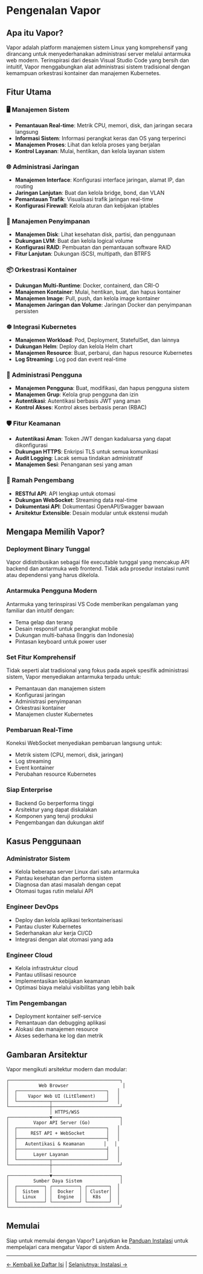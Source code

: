 # Pengenalan Vapor

## Apa itu Vapor?

Vapor adalah platform manajemen sistem Linux yang komprehensif yang dirancang untuk menyederhanakan administrasi server melalui antarmuka web modern. Terinspirasi dari desain Visual Studio Code yang bersih dan intuitif, Vapor menggabungkan alat administrasi sistem tradisional dengan kemampuan orkestrasi kontainer dan manajemen Kubernetes.

## Fitur Utama

### 🖥️ Manajemen Sistem
- **Pemantauan Real-time**: Metrik CPU, memori, disk, dan jaringan secara langsung
- **Informasi Sistem**: Informasi perangkat keras dan OS yang terperinci
- **Manajemen Proses**: Lihat dan kelola proses yang berjalan
- **Kontrol Layanan**: Mulai, hentikan, dan kelola layanan sistem

### 🌐 Administrasi Jaringan
- **Manajemen Interface**: Konfigurasi interface jaringan, alamat IP, dan routing
- **Jaringan Lanjutan**: Buat dan kelola bridge, bond, dan VLAN
- **Pemantauan Trafik**: Visualisasi trafik jaringan real-time
- **Konfigurasi Firewall**: Kelola aturan dan kebijakan iptables

### 💾 Manajemen Penyimpanan
- **Manajemen Disk**: Lihat kesehatan disk, partisi, dan penggunaan
- **Dukungan LVM**: Buat dan kelola logical volume
- **Konfigurasi RAID**: Pembuatan dan pemantauan software RAID
- **Fitur Lanjutan**: Dukungan iSCSI, multipath, dan BTRFS

### 📦 Orkestrasi Kontainer
- **Dukungan Multi-Runtime**: Docker, containerd, dan CRI-O
- **Manajemen Kontainer**: Mulai, hentikan, buat, dan hapus kontainer
- **Manajemen Image**: Pull, push, dan kelola image kontainer
- **Manajemen Jaringan dan Volume**: Jaringan Docker dan penyimpanan persisten

### ☸️ Integrasi Kubernetes
- **Manajemen Workload**: Pod, Deployment, StatefulSet, dan lainnya
- **Dukungan Helm**: Deploy dan kelola Helm chart
- **Manajemen Resource**: Buat, perbarui, dan hapus resource Kubernetes
- **Log Streaming**: Log pod dan event real-time

### 👥 Administrasi Pengguna
- **Manajemen Pengguna**: Buat, modifikasi, dan hapus pengguna sistem
- **Manajemen Grup**: Kelola grup pengguna dan izin
- **Autentikasi**: Autentikasi berbasis JWT yang aman
- **Kontrol Akses**: Kontrol akses berbasis peran (RBAC)

### 🛡️ Fitur Keamanan
- **Autentikasi Aman**: Token JWT dengan kadaluarsa yang dapat dikonfigurasi
- **Dukungan HTTPS**: Enkripsi TLS untuk semua komunikasi
- **Audit Logging**: Lacak semua tindakan administratif
- **Manajemen Sesi**: Penanganan sesi yang aman

### 🔧 Ramah Pengembang
- **RESTful API**: API lengkap untuk otomasi
- **Dukungan WebSocket**: Streaming data real-time
- **Dokumentasi API**: Dokumentasi OpenAPI/Swagger bawaan
- **Arsitektur Extensible**: Desain modular untuk ekstensi mudah

## Mengapa Memilih Vapor?

### Deployment Binary Tunggal
Vapor didistribusikan sebagai file executable tunggal yang mencakup API backend dan antarmuka web frontend. Tidak ada prosedur instalasi rumit atau dependensi yang harus dikelola.

### Antarmuka Pengguna Modern
Antarmuka yang terinspirasi VS Code memberikan pengalaman yang familiar dan intuitif dengan:
- Tema gelap dan terang
- Desain responsif untuk perangkat mobile
- Dukungan multi-bahasa (Inggris dan Indonesia)
- Pintasan keyboard untuk power user

### Set Fitur Komprehensif
Tidak seperti alat tradisional yang fokus pada aspek spesifik administrasi sistem, Vapor menyediakan antarmuka terpadu untuk:
- Pemantauan dan manajemen sistem
- Konfigurasi jaringan
- Administrasi penyimpanan
- Orkestrasi kontainer
- Manajemen cluster Kubernetes

### Pembaruan Real-Time
Koneksi WebSocket menyediakan pembaruan langsung untuk:
- Metrik sistem (CPU, memori, disk, jaringan)
- Log streaming
- Event kontainer
- Perubahan resource Kubernetes

### Siap Enterprise
- Backend Go berperforma tinggi
- Arsitektur yang dapat diskalakan
- Komponen yang teruji produksi
- Pengembangan dan dukungan aktif

## Kasus Penggunaan

### Administrator Sistem
- Kelola beberapa server Linux dari satu antarmuka
- Pantau kesehatan dan performa sistem
- Diagnosa dan atasi masalah dengan cepat
- Otomasi tugas rutin melalui API

### Engineer DevOps
- Deploy dan kelola aplikasi terkontainerisasi
- Pantau cluster Kubernetes
- Sederhanakan alur kerja CI/CD
- Integrasi dengan alat otomasi yang ada

### Engineer Cloud
- Kelola infrastruktur cloud
- Pantau utilisasi resource
- Implementasikan kebijakan keamanan
- Optimasi biaya melalui visibilitas yang lebih baik

### Tim Pengembangan
- Deployment kontainer self-service
- Pemantauan dan debugging aplikasi
- Alokasi dan manajemen resource
- Akses sederhana ke log dan metrik

## Gambaran Arsitektur

Vapor mengikuti arsitektur modern dan modular:

```
┌─────────────────────────────────────────┐
│           Web Browser                    │
│  ┌─────────────────────────────────┐   │
│  │    Vapor Web UI (LitElement)    │   │
│  └────────────┬────────────────────┘   │
└───────────────┼─────────────────────────┘
                │ HTTPS/WSS
┌───────────────▼─────────────────────────┐
│         Vapor API Server (Go)           │
│  ┌─────────────────────────────────┐   │
│  │     REST API + WebSocket        │   │
│  ├─────────────────────────────────┤   │
│  │   Autentikasi & Keamanan       │   │
│  ├─────────────────────────────────┤   │
│  │      Layer Layanan              │   │
│  └────────────┬────────────────────┘   │
└───────────────┼─────────────────────────┘
                │
┌───────────────▼─────────────────────────┐
│         Sumber Daya Sistem              │
│  ┌──────────┐ ┌──────────┐ ┌────────┐  │
│  │  Sistem  │ │  Docker  │ │ Cluster│  │
│  │  Linux   │ │  Engine  │ │  K8s   │  │
│  └──────────┘ └──────────┘ └────────┘  │
└─────────────────────────────────────────┘
```

## Memulai

Siap untuk memulai dengan Vapor? Lanjutkan ke [Panduan Instalasi](02-installation.md) untuk mempelajari cara mengatur Vapor di sistem Anda.

---

[← Kembali ke Daftar Isi](README.md) | [Selanjutnya: Instalasi →](02-installation.md)
